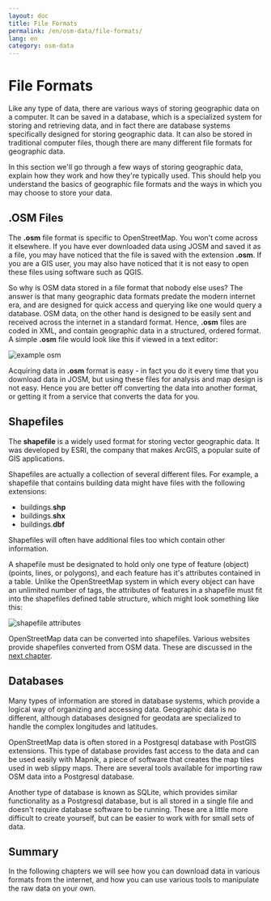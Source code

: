 ```yaml
---
layout: doc
title: File Formats
permalink: /en/osm-data/file-formats/
lang: en
category: osm-data
---
```


File Formats
=============
Like any type of data, there are various ways of storing geographic
data on a computer. It can be saved in a database, which is a specialized
system for storing and retrieving data, and in fact there are database
systems specifically designed for storing geographic data. It can also
be stored in traditional computer files, though there are many different
file formats for geographic data.

In this section we'll go through a few ways of storing geographic data,
explain how they work and how they're typically used. This should help
you understand the basics of geographic file formats and the ways in which
you may choose to store your data.

.OSM Files
-----------
The **.osm** file format is specific to OpenStreetMap. You won't come across
it elsewhere. If you have ever downloaded data using JOSM and saved it as a file,
you may have noticed that the file is saved with the extension **.osm**. If you
are a GIS user, you may also have noticed that it is not easy to open these
files using software such as QGIS.

So why is OSM data stored in a file format that nobody else uses? The answer is that
many geographic data formats predate the modern internet era, and are designed for
quick access and querying like one would query a database. OSM data, on the other
hand is designed to be easily sent and received across the internet in a standard
format. Hence, **.osm** files are coded in XML, and contain geographic data in
a structured, ordered format. A simple **.osm** file would look like this if viewed
in a text editor:

![example osm][]

Acquiring data in **.osm** format is easy - in fact you do it every time that you
download data in JOSM, but using these files for analysis and map design is
not easy. Hence you are better off converting the data into another format, or
getting it from a service that converts the data for you.

Shapefiles
----------
The **shapefile** is a widely used format for storing vector geographic data. It was
developed by ESRI, the company that makes ArcGIS, a popular suite of GIS applications.

Shapefiles are actually a collection of several different files. For example, a shapefile
that contains building data might have files with the following extensions:

-	buildings.**shp**
-	buildings.**shx**
-	buildings.**dbf**

Shapefiles will often have additional files too which contain other information.

A shapefile must be designated to hold only one type of feature (object)
(points, lines, or polygons), and each feature has it's attributes contained in a table.
Unlike the OpenStreetMap system in which every object can have an unlimited number of tags,
the attributes of features in a shapefile must fit into the shapefiles defined table
structure, which might look something like this:

![shapefile attributes][]

OpenStreetMap data can be converted into shapefiles. Various websites provide shapefiles
converted from OSM data. These are discussed in the [next chapter](/en/osm-data/getting-data).

Databases
---------
Many types of information are stored in database systems, which provide a logical
way of organizing and accessing data. Geographic data is no different, although
databases designed for geodata are specialized to handle the complex longitudes
and latitudes.

OpenStreetMap data is often stored in a Postgresql database with PostGIS extensions.
This type of database provides fast access to the data and can be used easily with
Mapnik, a piece of software that creates the map tiles used in web slippy maps. There
are several tools available for importing raw OSM data into a Postgresql database.

Another type of database is known as SQLite, which provides similar functionality as
a Postgresql database, but is all stored in a single file and doesn't require
database software to be running. These are a little more difficult to create yourself,
but can be easier to work with for small sets of data.

Summary
-------
In the following chapters we will see how you can download data in various formats from
the internet, and how you can use various tools to manipulate the raw data on your own.


[example osm]: /images/en/osm-data/file-formats/example_osm.png
[shapefile attributes]: /images/en/osm-data/file-formats/shapefile_attributes.png
